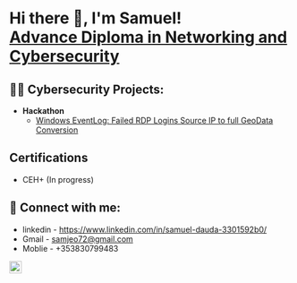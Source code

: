 <h1>Hi there 👋, I'm Samuel! <br/><a href="https://www.linkedin.com/in/samuel-dauda-3301592b0/">Advance Diploma in Networking and Cybersecurity</a></h1>

<h2>👨‍💻 Cybersecurity Projects:</h2>

- <b>Hackathon</b>
  - [Windows EventLog: Failed RDP Logins Source IP to full GeoData Conversion](https://github.com/dayzzy5/SIEM-Project)
 
<h2>Certifications</h2>

- CEH+ (In progress)


<h2> 🤳 Connect with me:</h2>

- linkedin - https://www.linkedin.com/in/samuel-dauda-3301592b0/
- Gmail    - samjeo72@gmail.com
- Moblie   - +353830799483

[<img align="left" alt="DayoBabatunde | LinkedIn" width="22px" src="https://cdn.jsdelivr.net/npm/simple-icons@v3/icons/linkedin.svg" />][linkedin]

[linkedin]: [https://www.linkedin.com/in/samuel-dauda-3301592b0/]

<!--
**dayzzy5/dayzzy5** is a ✨ _special_ ✨ repository because its `README.md` (this file) appears on your GitHub profile.

Here are some ideas to get you started:

- 🔭 I’m currently working on ...
- 🌱 I’m currently learning ...
- 👯 I’m looking to collaborate on ...
- 🤔 I’m looking for help with ...
- 💬 Ask me about ...
- 📫 How to reach me: ...
- 😄 Pronouns: ...
- ⚡ Fun fact: ...
-->

